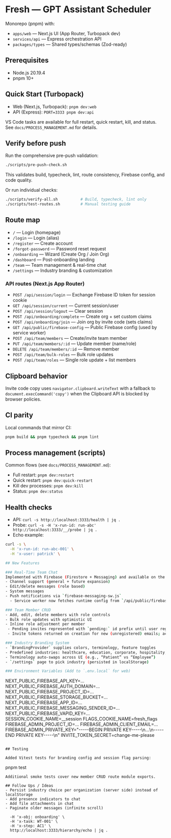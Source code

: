 # Fresh — GPT Assistant Scheduler

Monorepo (pnpm) with:

- `apps/web` — Next.js UI (App Router, Turbopack dev)
- `services/api` — Express orchestration API
- `packages/types` — Shared types/schemas (Zod-ready)

## Prerequisites

- Node.js 20.19.4
- pnpm 10+

## Quick Start (Turbopack)

- Web (Next.js, Turbopack): `pnpm dev:web`
- API (Express): `PORT=3333 pnpm dev:api`

VS Code tasks are available for full restart, quick restart, kill, and status. See `docs/PROCESS_MANAGEMENT.md` for details.

## Verify before push

Run the comprehensive pre-push validation:

```bash
./scripts/pre-push-check.sh
```

This validates build, typecheck, lint, route consistency, Firebase config, and code quality.

Or run individual checks:

```bash
./scripts/verify-all.sh          # Build, typecheck, lint only
./scripts/test-routes.sh         # Manual testing guide
```

## Route map

- `/` — Login (homepage)
- `/login` — Login (alias)
- `/register` — Create account
- `/forgot-password` — Password reset request
- `/onboarding` — Wizard (Create Org / Join Org)
- `/dashboard` — Post-onboarding landing
- `/team` — Team management & real-time chat
- `/settings` — Industry branding & customization

### API routes (Next.js App Router)

- `POST /api/session/login` — Exchange Firebase ID token for session cookie
- `GET /api/session/current` — Current session/user
- `POST /api/session/logout` — Clear session
- `POST /api/onboarding/complete` — Create org + set custom claims
- `POST /api/onboarding/join` — Join org by invite code (sets claims)
- `GET /api/public/firebase-config` — Public Firebase config (used by service worker)
- `POST /api/team/members` — Create/invite team member
- `PUT /api/team/members/:id` — Update member (name/role)
- `DELETE /api/team/members/:id` — Remove member
- `POST /api/team/bulk-roles` — Bulk role updates
- `POST /api/team/roles` — Single role update + list members

## Clipboard behavior

Invite code copy uses `navigator.clipboard.writeText` with a fallback to `document.execCommand('copy')` when the Clipboard API is blocked by browser policies.

## CI parity

Local commands that mirror CI:

```bash
pnpm build && pnpm typecheck && pnpm lint
```

## Process management (scripts)

Common flows (see `docs/PROCESS_MANAGEMENT.md`):

- Full restart: `pnpm dev:restart`
- Quick restart: `pnpm dev:quick-restart`
- Kill dev processes: `pnpm dev:kill`
- Status: `pnpm dev:status`

## Health checks

- API: `curl -s http://localhost:3333/health | jq .`
- Probe: `curl -s -H 'x-run-id: run-abc' http://localhost:3333/__/probe | jq .`
- Echo example:

```bash
curl -s \
  -H 'x-run-id: run-abc-001' \
  -H 'x-user: patrick' \

## New Features

### Real-Time Team Chat
Implemented with Firebase (Firestore + Messaging) and available on the `/team` page:
- Channel support (general + future expansion)
- Edit/delete messages (role based)
- System messages
- Push notifications via `firebase-messaging-sw.js`
  - Service worker now fetches runtime config from `/api/public/firebase-config` (no hard-coded keys)

### Team Member CRUD
- Add, edit, delete members with role controls
- Bulk role updates with optimistic UI
- Inline role adjustment per member
 - Pending invites represented with `pending:` id prefix until user registers
 - Invite tokens returned on creation for new (unregistered) emails; acceptance via `/api/team/members/accept`

### Industry Branding System
- `BrandingProvider` supplies colors, terminology, feature toggles
- Predefined industries: healthcare, education, corporate, hospitality, fitness, consulting
- Terminology auto-swaps across UI (e.g., “Patient” vs “Employee”)
- `/settings` page to pick industry (persisted in localStorage)

### Environment Variables (Add to `.env.local` for web)
```
NEXT_PUBLIC_FIREBASE_API_KEY=...
NEXT_PUBLIC_FIREBASE_AUTH_DOMAIN=...
NEXT_PUBLIC_FIREBASE_PROJECT_ID=...
NEXT_PUBLIC_FIREBASE_STORAGE_BUCKET=...
NEXT_PUBLIC_FIREBASE_APP_ID=...
NEXT_PUBLIC_FIREBASE_MESSAGING_SENDER_ID=...
NEXT_PUBLIC_FIREBASE_VAPID_KEY=...
SESSION_COOKIE_NAME=__session
FLAGS_COOKIE_NAME=fresh_flags
FIREBASE_ADMIN_PROJECT_ID=...
FIREBASE_ADMIN_CLIENT_EMAIL=...
FIREBASE_ADMIN_PRIVATE_KEY="-----BEGIN PRIVATE KEY-----\n...\n-----END PRIVATE KEY-----\n"
INVITE_TOKEN_SECRET=change-me-please
```

## Testing

Added Vitest tests for branding config and session flag parsing:
```
pnpm test
```
Additional smoke tests cover new member CRUD route module exports.

## Follow Ups / Ideas
- Persist industry choice per organization (server side) instead of localStorage
- Add presence indicators to chat
- Add file attachments in chat
- Paginate older messages (infinite scroll)

  -H 'x-obj: onboarding' \
  -H 'x-task: WT-001' \
  -H 'x-step: AC1' \
  http://localhost:3333/hierarchy/echo | jq .
```
